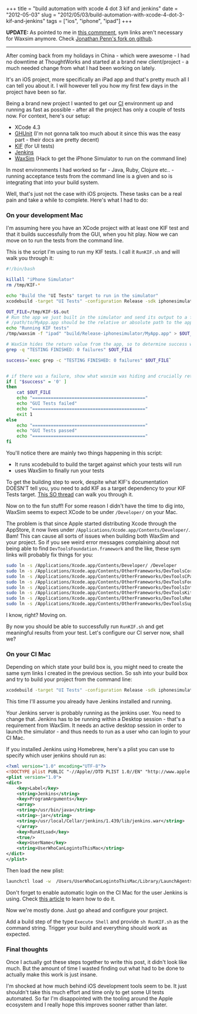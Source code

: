 +++
title = "build automation with xcode 4 dot 3 kif and jenkins"
date = "2012-05-03"
slug = "2012/05/03/build-automation-with-xcode-4-dot-3-kif-and-jenkins"
tags = ["ios", "iphone", "ipad"]
+++

__UPDATE:__ As pointed to me in [this commment](http://www.leonardoborges.com/writings/2012/05/03/build-automation-with-xcode-4-dot-3-kif-and-jenkins/#comment-703288043), sym links aren't necessary for Waxsim anymore. Check [Jonathan Penn's fork on github](https://github.com/jonathanpenn/WaxSim).


* * *


After coming back from my holidays in China - which were awesome - I had no downtime at ThoughtWorks and started at a brand new client/project - a much needed change from what I had been working on lately.

It's an iOS project, more specifically an iPad app and that's pretty much all I can tell you about it. I will however tell you how my first few days in the project have been so far.

Being a brand new project I wanted to get our [CI][1] environment up and running as fast as possible - after all the project has only a couple of tests now. For context, here's our setup:

- XCode 4.3
- [GHUnit][2] (I'm not gonna talk too much about it since this was the easy part - their docs are pretty decent)
- [KIF][3] (for UI tests)
- [Jenkins][4]
- [WaxSim][5] (Hack to get the iPhone Simulator to run on the command line)

In most environments I had worked so far - Java, Ruby, Clojure etc.. - running acceptance tests from the command line is a given and so is integrating that into your build system.

Well, that's just not the case with iOS projects. These tasks can be a real pain and take a while to complete. Here's what I had to do: 

### On your development Mac ###

I'm assuming here you have an XCode project with at least one KIF test and that it builds successfully from the GUI, when you hit play. Now we can move on to run the tests from the command line.

This is the script I'm using to run my KIF tests. I call it `RunKIF.sh` and  will walk you through it:

```bash
#!/bin/bash

killall "iPhone Simulator"
rm /tmp/KIF-*

echo "Build the "UI Tests" target to run in the simulator"
xcodebuild -target "UI Tests" -configuration Release -sdk iphonesimulator clean build

OUT_FILE=/tmp/KIF-$$.out
# Run the app we just built in the simulator and send its output to a file
# /path/to/MyApp.app should be the relative or absolute path to the application bundle that was built in the previous step
echo "Running KIF tests"
/tmp/waxsim -f "ipad" "build/Release-iphonesimulator/MyApp.app" > $OUT_FILE 2>&1

# WaxSim hides the return value from the app, so to determine success we search for a "no failures" line
grep -q "TESTING FINISHED: 0 failures" $OUT_FILE

success=`exec grep -c "TESTING FINISHED: 0 failures" $OUT_FILE`


# if there was a failure, show what waxsim was hiding and crucially return with a non-zero exit code
if [ "$success" = '0' ]
then 
    cat $OUT_FILE
    echo "==========================================="
    echo "GUI Tests failed"
    echo "==========================================="
    exit 1
else
    echo "==========================================="
    echo "GUI Tests passed"
    echo "==========================================="
fi
```

You'll notice there are mainly two things happening in this script: 

* It runs xcodebuild to build the target against which your tests will run 
* uses WaxSim to finally run your tests

To get the building step to work, despite what KIF's documentation DOESN'T tell you, you need to add KIF as a target dependency to your KIF Tests target. [This SO thread][6] can walk you through it.

Now on to the fun stuff! 
For some reason I didn't have the time to dig into, WaxSim seems to expect XCode to be under `/Developer/` on your Mac. 

The problem is that since Apple started distributing Xcode through the AppStore, it now lives under `/Applications/Xcode.app/Contents/Developer/`. Bam! This can cause all sorts of issues when building both WaxSim and your project. So if you see weird error messages complaining about not being able to find `DevToolsFoundation.framework` and the like, these sym links will probably fix things for you:

```bash
sudo ln -s /Applications/Xcode.app/Contents/Developer/ /Developer
sudo ln -s /Applications/Xcode.app/Contents/OtherFrameworks/DevToolsCore.framework /Developer/Library/PrivateFrameworks/
sudo ln -s /Applications/Xcode.app/Contents/OtherFrameworks/DevToolsCParsing.framework /Developer/Library/PrivateFrameworks/
sudo ln -s /Applications/Xcode.app/Contents/OtherFrameworks/DevToolsFoundation.framework /Developer/Library/PrivateFrameworks/
sudo ln -s /Applications/Xcode.app/Contents/OtherFrameworks/DevToolsInterface.framework /Developer/Library/PrivateFrameworks/
sudo ln -s /Applications/Xcode.app/Contents/OtherFrameworks/DevToolsKit.framework /Developer/Library/PrivateFrameworks/
sudo ln -s /Applications/Xcode.app/Contents/OtherFrameworks/DevToolsRemoteClient.framework /Developer/Library/PrivateFrameworks/
sudo ln -s /Applications/Xcode.app/Contents/OtherFrameworks/DevToolsSupport.framework /Developer/Library/PrivateFrameworks/
```

I know, right? Moving on.

By now you should be able to successfully run `RunKIF.sh` and get meaningful results from your test. Let's configure our CI server now, shall we?

### On your CI Mac ###

Depending on which state your build box is, you might need to create the same sym links I created in the previous section. So ssh into your build box and try to build your project from the command line:

```bash
xcodebuild -target "UI Tests" -configuration Release -sdk iphonesimulator clean build
```        

This time I'll assume you already have Jenkins installed and running. 

Your Jenkins server is probably running as the jenkins user. You need to change that. Jenkins has to be running within a Desktop session - that's a requirement from WaxSim. 
It needs an active desktop session in order to launch the simulator - and thus needs to run as a user who can login to your CI Mac.

If you installed Jenkins using Homebrew, here's a plist you can use to specify which user jenkins should run as:

```xml
<?xml version="1.0" encoding="UTF-8"?>
<!DOCTYPE plist PUBLIC "-//Apple//DTD PLIST 1.0//EN" "http://www.apple.com/DTDs/PropertyList-1.0.dtd">
<plist version="1.0">
<dict>
    <key>Label</key>
    <string>Jenkins</string>
    <key>ProgramArguments</key>
    <array>
    <string>/usr/bin/java</string>
    <string>-jar</string>
    <string>/usr/local/Cellar/jenkins/1.439/lib/jenkins.war</string>
    </array>
    <key>RunAtLoad</key>
    <true/>
    <key>UserName</key>
    <string>UserWhoCanLogintoThisMac</string>
</dict>
</plist>
```

Then load the new plist:

```bash
launchctl load -w  /Users/UserWhoCanLogintoThisMac/Library/LaunchAgents/org.jenkins-ci.plist
```

Don't forget to enable automatic login on the CI Mac for the user Jenkins is using. Check [this article][7] to learn how to do it.

Now we're mostly done. Just go ahead and configure your project.

Add a build step of the type `Execute Shell` and provide `sh RunKIF.sh` as the command string. Trigger your build and everything should work as expected.


### Final thoughts ###

Once I actually got these steps together to write this post, it didn't look like much. But the amount of time I wasted finding out what had to be done to actually make this work is just insane.

I'm shocked at how much behind iOS development tools seem to be. It just shouldn't take this much effort and time only to get some UI tests automated. So far I'm disappointed with the tooling around the Apple ecosystem and I really hope this improves sooner rather than later.


[1]: http://en.wikipedia.org/wiki/Continuous_integration
[2]: https://github.com/gabriel/gh-unit
[3]: https://github.com/square/KIF
[4]: http://jenkins-ci.org/
[5]: https://github.com/square/waxsim
[6]: http://stackoverflow.com/questions/10000600/build-error-on-zapp-when-running-iphone-app-with-kif-testsuites
[7]: http://www.tech-faq.com/how-to-re-enable-mac-os-x-automatic-login.html
